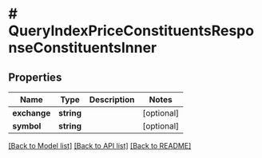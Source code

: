 # # QueryIndexPriceConstituentsResponseConstituentsInner

## Properties

Name | Type | Description | Notes
------------ | ------------- | ------------- | -------------
**exchange** | **string** |  | [optional]
**symbol** | **string** |  | [optional]

[[Back to Model list]](../../README.md#models) [[Back to API list]](../../README.md#endpoints) [[Back to README]](../../README.md)
